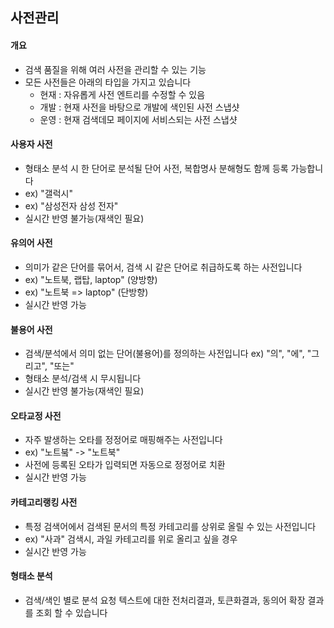 ## 사전관리

#### 개요
- 검색 품질을 위해 여러 사전을 관리할 수 있는 기능
- 모든 사전들은 아래의 타입을 가지고 있습니다
  - 현재 : 자유롭게 사전 엔트리를 수정할 수 있음  
  - 개발 : 현재 사전을 바탕으로 개발에 색인된 사전 스냅샷  
  - 운영 : 현재 검색데모 페이지에 서비스되는 사전 스냅샷

#### 사용자 사전
- 형태소 분석 시 한 단어로 분석될 단어 사전, 복합명사 분해형도 함께 등록 가능합니다
- ex) "갤럭시"
- ex) "삼성전자 삼성 전자"
- 실시간 반영 불가능(재색인 필요)

#### 유의어 사전
- 의미가 같은 단어를 묶어서, 검색 시 같은 단어로 취급하도록 하는 사전입니다
- ex) "노트북, 랩탑, laptop" (양방향)
- ex) "노트북 => laptop" (단방향)
- 실시간 반영 가능

#### 불용어 사전
- 검색/분석에서 의미 없는 단어(불용어)를 정의하는 사전입니다
  ex) "의", "에", "그리고", "또는"
- 형태소 분석/검색 시 무시됩니다
- 실시간 반영 불가능(재색인 필요)

#### 오타교정 사전
- 자주 발생하는 오타를 정정어로 매핑해주는 사전입니다
- ex) "노트붘" -> "노트북"
- 사전에 등록된 오타가 입력되면 자동으로 정정어로 치환
- 실시간 반영 가능

#### 카테고리랭킹 사전
- 특정 검색어에서 검색된 문서의 특정 카테고리를 상위로 올릴 수 있는 사전입니다
- ex) "사과" 검색시, 과일 카테고리를 위로 올리고 싶을 경우
- 실시간 반영 가능

#### 형태소 분석
- 검색/색인 별로 분석 요청 텍스트에 대한 전처리결과, 토큰화결과, 동의어 확장 결과를 조회 할 수 있습니다 